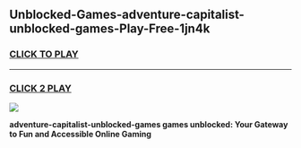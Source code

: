 
## Unblocked-Games-adventure-capitalist-unblocked-games-Play-Free-1jn4k
<h3>
<a href="https://premium76.site?title=adventure-capitalist-unblocked-games&ref=10A">CLICK TO PLAY</a></h3>
<hr>

<h3>
<a href="https://premium76.site?title=adventure-capitalist-unblocked-games&ref=10A">CLICK 2 PLAY</a>
  
</h3>

<a href="https://premium76.site?title=adventure-capitalist-unblocked-games&ref=10A"><img src="https://clearcache.store/games.png"></a>


**adventure-capitalist-unblocked-games games unblocked: Your Gateway to Fun and Accessible Online Gaming**

